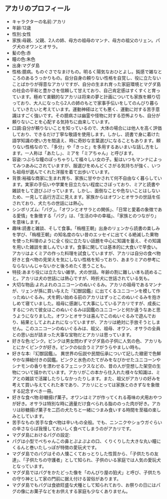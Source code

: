 ## アカリのプロフィール

* キャラクターの名前:アカリ
* 年齢:12歳
* 性別:女性
* 家族:母親、父親、2人の姉、母方の祖母のマンナ、母方の祖父のリェン。パグ犬のオワンとオサラ。
* 髪の色:赤
* 瞳の色:朱色
* 出身:マグダ島
* 性格:臆病。ものぐさでなまけもの。明るく陽気なおひとよし。鈍感で雑なところのあるうっかりもの。自分自身の頼りない性格を自覚し、役に立たないことばかりが得意なアカリですが、自分の生まれ育った家庭環境とマグダ島の社会の平和と豊かさを信頼して甘えており、自己肯定感はすくすくと育っています。極めて楽観的なアカリは将来の夢と計画についても家族を頼り切っており、大人になったら2人の姉のもとで家事手伝いをしてのんびり暮らしていきたいと考えています。運動神経はとても悪く、運動に対する苦手意識はすごく強いです。その臆病さは幽霊や怪物に対する恐怖よりも、自分が頼りないことを心配する気持ちに由来しています。
* 口調:自分が頼りないことを知っているので、大体の場合には他人を高く評価しており、できるだけ丁寧な敬語を使用します。しかし、読書で身に着けた語学知識の使い方を間違え、時に奇妙な言葉選びになることもあります。頼りない性格なので、「多分」や「きっと」を多用するあいまいな話し方をします。一人称は「あたし」、ミアを「ミアちゃん」と呼びます。
* 容姿:つぶらな瞳のぽっちゃりして福々しい女の子。髪はいつもマンナによってみつあみにされていますが、服選びをめんどくさがる気持ちが強く、いつも祖母が選んでくれた洋服を着て出歩いています。
* 背景:裕福な商家に生まれ育ち、家族に甘やかされて何不自由なく暮らしています。実家の手伝いや学業を目立たない程度にさぼっており、ミアと読書や雑談をして遊びふけっています。しかし、面倒なことや危ないことはしないため、一見して品行方正に見えます。家族からはオワンとオサラの世話を任されており、犬たちの世話には熱心。
* シンボリズム:「パグ」。「オワンとオサラとの関係」、「日常と愛着の象徴である愛情」を象徴する「パグ」は、「生活の中の幸福」、「家族とのつながり」を意味します。
* 趣味:読書と雑談、そして食事。「栴檀王朝」出身のリェンから読書の楽しみを学び、「栴檀王朝」の知名度のない昔のエッセイに出てくる絶滅した果物を使った料理のように全く役に立たない話題を中心に知識を蓄え、その知識を用いた雑談を楽しんでいます。食事に関しては基本的に大食いで早食い。アカリはよくミアの作った料理を試食していますが、アカリは自分の食べ物好きと食べ物の見栄えを気にしない性格を知っており、あまりミアの参考にならないんじゃないかと後ろめたく思うことも。
* 特技:あまり役には立たない雑学。犬の世話。年齢の割に難しい本も読めること。アカリは犬の世話には熱心ですが、時折犬に世話されている気も。
* 大切な物品:よれよれのユニコーンのぬいぐるみ。アカリの祖母であるマンナが、リェンが孫に買い与えた『幻獣図鑑』に出てくるユニコーンを模して作ったぬいぐるみ。犬を飼い始める前のアカリはずっとこのぬいぐるみを抱きしめて寝ていました。祖母に感謝して大事にしているアカリですが、成長にするにつれて彼女はこのぬいぐるみは図鑑のユニコーンと何か違うなあと思うようになりました。オワンとオサラは喜んでこのぬいぐるみで遊んでおり、結果としてよれよれになっていますが、アカリは絶対に手放そうとしません。このユニコーンのぬいぐるみは、祖父、祖母、オワン、オサラの全員との思い出が詰まった大事な宝物だとアカリは思っています。
* 好きな色:ピンク。ピンクは男女問わずマグダ島の子供に人気の色、アカリもとにかくピンクが好き。ピンクの似合うミアがうらやましい時も。
* 好きな本:『幻獣図鑑』。 異世界の伝説や民間伝承について記した緻密で色鮮やかな挿絵付きの図鑑。ピンクと水色のたてがみをなびかせたユニコーンやシナモンの香りを漂わせるフェニックスなどの、昔の人が空想した架空の生物について描かれています。アカリがこの本から仕入れた様々な知識は、ミアとの雑談で活躍したりしなかったりします。また、祖父がアカリの好みを考えて買い与えてくれた本であり、アカリにとっては家族とのきずなを象徴する記念すべき一冊。
* 好きな食べ物:砂糖揚げ菓子。オワンはミアが作ってくれる苺味の犬用おやつが好き。オサラは特別な時に適量だけ食べられる脂ののった肉が好き。アカリは砂糖揚げ菓子を二匹の犬たちと一緒につまみ食いする時間を至福の楽しみとしています。
* 苦手なもの:苦手な食べ物は辛いもの全般。でも、ニンニクやショウガぐらいの辛さならば我慢しておいしく食べてしまうのがアカリです。
* マグダ島におけるパグの設定:
* パグは小型でぺちゃんこの鼻とぷよぷよの口、くりくりした大きな丸い瞳にくるんと巻いたしっぽが特徴の愛玩犬です。
* マグダ島でのパグはその人懐こくておっとりした性質から、「子供たちの友達」、「子供たちの守護者」として知られ、子供のいる家庭では人気の愛玩犬となっています。
* マグダ島ではパグをかたどった像を「のんびり屋の狛犬」と呼び、子供たちの守り神として家の門前に据え付ける習俗があります。
* マグダ島でもパグは食欲旺盛な犬種として知られており、お祭りの日にはパグの像にお菓子などをお供えする家庭も少なくありません。
